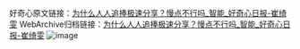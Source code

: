 好奇心原文链接：[为什么人人追捧极速分享？慢点不行吗_智能_好奇心日报-崔绮雯](https://www.qdaily.com/articles/1672.html)
WebArchive归档链接：[为什么人人追捧极速分享？慢点不行吗_智能_好奇心日报-崔绮雯](http://web.archive.org/web/20190623150009/https://www.qdaily.com/articles/1672.html)
![image](http://ww3.sinaimg.cn/large/007d5XDply1g3v4j7rk5tj30u0423e81)